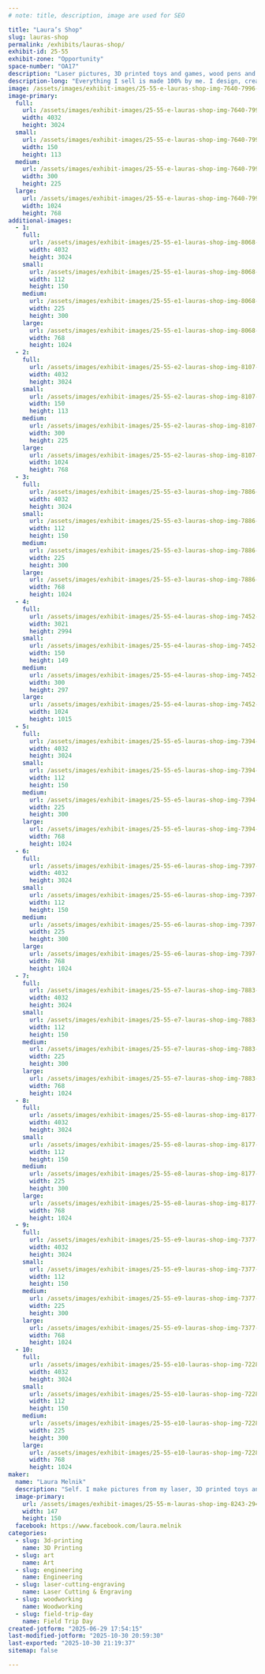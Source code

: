 ```yaml
---
# note: title, description, image are used for SEO

title: "Laura’s Shop"
slug: lauras-shop
permalink: /exhibits/lauras-shop/
exhibit-id: 25-55
exhibit-zone: "Opportunity"
space-number: "OA17"
description: "Laser pictures, 3D printed toys and games, wood pens and pencils, had draws art, and stuffed animals"
description-long: "Everything I sell is made 100% by me. I design, create and make toys, 3D layered pictures, drawings, dragon tiles, books and crocheted animals and toys."
image: /assets/images/exhibit-images/25-55-e-lauras-shop-img-7640-7996-300x225.jpeg
image-primary: 
  full:
    url: /assets/images/exhibit-images/25-55-e-lauras-shop-img-7640-7996-full.jpeg
    width: 4032
    height: 3024
  small:
    url: /assets/images/exhibit-images/25-55-e-lauras-shop-img-7640-7996-150x113.jpeg
    width: 150
    height: 113
  medium:
    url: /assets/images/exhibit-images/25-55-e-lauras-shop-img-7640-7996-300x225.jpeg
    width: 300
    height: 225
  large:
    url: /assets/images/exhibit-images/25-55-e-lauras-shop-img-7640-7996-1024x768.jpeg
    width: 1024
    height: 768
additional-images: 
  - 1:
    full:
      url: /assets/images/exhibit-images/25-55-e1-lauras-shop-img-8068-full.jpeg
      width: 4032
      height: 3024
    small:
      url: /assets/images/exhibit-images/25-55-e1-lauras-shop-img-8068-112x150.jpeg
      width: 112
      height: 150
    medium:
      url: /assets/images/exhibit-images/25-55-e1-lauras-shop-img-8068-225x300.jpeg
      width: 225
      height: 300
    large:
      url: /assets/images/exhibit-images/25-55-e1-lauras-shop-img-8068-768x1024.jpeg
      width: 768
      height: 1024
  - 2:
    full:
      url: /assets/images/exhibit-images/25-55-e2-lauras-shop-img-8107-full.jpeg
      width: 4032
      height: 3024
    small:
      url: /assets/images/exhibit-images/25-55-e2-lauras-shop-img-8107-150x113.jpeg
      width: 150
      height: 113
    medium:
      url: /assets/images/exhibit-images/25-55-e2-lauras-shop-img-8107-300x225.jpeg
      width: 300
      height: 225
    large:
      url: /assets/images/exhibit-images/25-55-e2-lauras-shop-img-8107-1024x768.jpeg
      width: 1024
      height: 768
  - 3:
    full:
      url: /assets/images/exhibit-images/25-55-e3-lauras-shop-img-7886-full.jpeg
      width: 4032
      height: 3024
    small:
      url: /assets/images/exhibit-images/25-55-e3-lauras-shop-img-7886-112x150.jpeg
      width: 112
      height: 150
    medium:
      url: /assets/images/exhibit-images/25-55-e3-lauras-shop-img-7886-225x300.jpeg
      width: 225
      height: 300
    large:
      url: /assets/images/exhibit-images/25-55-e3-lauras-shop-img-7886-768x1024.jpeg
      width: 768
      height: 1024
  - 4:
    full:
      url: /assets/images/exhibit-images/25-55-e4-lauras-shop-img-7452-full.jpeg
      width: 3021
      height: 2994
    small:
      url: /assets/images/exhibit-images/25-55-e4-lauras-shop-img-7452-150x149.jpeg
      width: 150
      height: 149
    medium:
      url: /assets/images/exhibit-images/25-55-e4-lauras-shop-img-7452-300x297.jpeg
      width: 300
      height: 297
    large:
      url: /assets/images/exhibit-images/25-55-e4-lauras-shop-img-7452-1024x1015.jpeg
      width: 1024
      height: 1015
  - 5:
    full:
      url: /assets/images/exhibit-images/25-55-e5-lauras-shop-img-7394-full.jpeg
      width: 4032
      height: 3024
    small:
      url: /assets/images/exhibit-images/25-55-e5-lauras-shop-img-7394-112x150.jpeg
      width: 112
      height: 150
    medium:
      url: /assets/images/exhibit-images/25-55-e5-lauras-shop-img-7394-225x300.jpeg
      width: 225
      height: 300
    large:
      url: /assets/images/exhibit-images/25-55-e5-lauras-shop-img-7394-768x1024.jpeg
      width: 768
      height: 1024
  - 6:
    full:
      url: /assets/images/exhibit-images/25-55-e6-lauras-shop-img-7397-full.jpeg
      width: 4032
      height: 3024
    small:
      url: /assets/images/exhibit-images/25-55-e6-lauras-shop-img-7397-112x150.jpeg
      width: 112
      height: 150
    medium:
      url: /assets/images/exhibit-images/25-55-e6-lauras-shop-img-7397-225x300.jpeg
      width: 225
      height: 300
    large:
      url: /assets/images/exhibit-images/25-55-e6-lauras-shop-img-7397-768x1024.jpeg
      width: 768
      height: 1024
  - 7:
    full:
      url: /assets/images/exhibit-images/25-55-e7-lauras-shop-img-7883-full.jpeg
      width: 4032
      height: 3024
    small:
      url: /assets/images/exhibit-images/25-55-e7-lauras-shop-img-7883-112x150.jpeg
      width: 112
      height: 150
    medium:
      url: /assets/images/exhibit-images/25-55-e7-lauras-shop-img-7883-225x300.jpeg
      width: 225
      height: 300
    large:
      url: /assets/images/exhibit-images/25-55-e7-lauras-shop-img-7883-768x1024.jpeg
      width: 768
      height: 1024
  - 8:
    full:
      url: /assets/images/exhibit-images/25-55-e8-lauras-shop-img-8177-full.jpeg
      width: 4032
      height: 3024
    small:
      url: /assets/images/exhibit-images/25-55-e8-lauras-shop-img-8177-112x150.jpeg
      width: 112
      height: 150
    medium:
      url: /assets/images/exhibit-images/25-55-e8-lauras-shop-img-8177-225x300.jpeg
      width: 225
      height: 300
    large:
      url: /assets/images/exhibit-images/25-55-e8-lauras-shop-img-8177-768x1024.jpeg
      width: 768
      height: 1024
  - 9:
    full:
      url: /assets/images/exhibit-images/25-55-e9-lauras-shop-img-7377-full.jpeg
      width: 4032
      height: 3024
    small:
      url: /assets/images/exhibit-images/25-55-e9-lauras-shop-img-7377-112x150.jpeg
      width: 112
      height: 150
    medium:
      url: /assets/images/exhibit-images/25-55-e9-lauras-shop-img-7377-225x300.jpeg
      width: 225
      height: 300
    large:
      url: /assets/images/exhibit-images/25-55-e9-lauras-shop-img-7377-768x1024.jpeg
      width: 768
      height: 1024
  - 10:
    full:
      url: /assets/images/exhibit-images/25-55-e10-lauras-shop-img-7228-full.jpeg
      width: 4032
      height: 3024
    small:
      url: /assets/images/exhibit-images/25-55-e10-lauras-shop-img-7228-112x150.jpeg
      width: 112
      height: 150
    medium:
      url: /assets/images/exhibit-images/25-55-e10-lauras-shop-img-7228-225x300.jpeg
      width: 225
      height: 300
    large:
      url: /assets/images/exhibit-images/25-55-e10-lauras-shop-img-7228-768x1024.jpeg
      width: 768
      height: 1024
maker: 
  name: "Laura Melnik"
  description: "Self. I make pictures from my laser, 3D printed toys and games, wood pens and pencils, had draws art, and stuffed animals. Everything I sell I make."
  image-primary:
    url: /assets/images/exhibit-images/25-55-m-lauras-shop-img-8243-294x300.jpeg
    width: 147
    height: 150
  facebook: https://www.facebook.com/laura.melnik
categories: 
  - slug: 3d-printing
    name: 3D Printing
  - slug: art
    name: Art
  - slug: engineering
    name: Engineering
  - slug: laser-cutting-engraving
    name: Laser Cutting & Engraving
  - slug: woodworking
    name: Woodworking
  - slug: field-trip-day
    name: Field Trip Day
created-jotform: "2025-06-29 17:54:15"
last-modified-jotform: "2025-10-30 20:59:30"
last-exported: "2025-10-30 21:19:37"
sitemap: false

---
```

